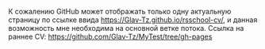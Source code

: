 К сожалению GitHub может отображать только одну актуальную страницу по ссылке ввида https://Glav-Tz.github.io/rsschool-cv/, и данная возможность мне необходима на основной ветке потока.
Ссылка на раннее CV: https://github.com/Glav-Tz/MyTest/tree/gh-pages 
